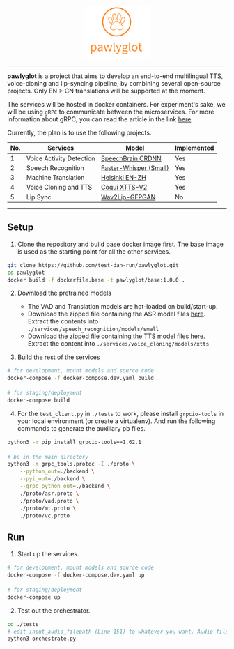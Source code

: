 <p align="center">
    <img src="assets/pawlyglot.png" width="150">
</p>

---

**pawlyglot** is a project that aims to develop an end-to-end multilingual TTS, voice-cloning and lip-syncing pipeline, by combining several open-source projects.
Only EN > CN translations will be supported at the moment.

The services will be hosted in docker containers. For experiment's sake, we will be using `gRPC` to communicate between the microservices. For more information about gRPC, you can read the article in the link [here](https://blog.dreamfactory.com/grpc-vs-rest-how-does-grpc-compare-with-traditional-rest-apis/).

Currently, the plan is to use the following projects. 

| No. | Services | Model | Implemented |
| - | - | - | - |
| 1 | Voice Activity Detection | [SpeechBrain CRDNN](https://huggingface.co/speechbrain/vad-crdnn-libriparty) | Yes |
| 2 | Speech Recognition | [Faster-Whisper (Small)](https://github.com/SYSTRAN/faster-whisper) | Yes |
| 3 | Machine Translation | [Helsinki EN-ZH](https://huggingface.co/Helsinki-NLP/opus-mt-en-zh) | Yes | 
| 4 | Voice Cloning and TTS | [Coqui XTTS-V2](https://huggingface.co/coqui/XTTS-v2) | Yes |
| 5 | Lip Sync | [Wav2Lip-GFPGAN](https://github.com/ajay-sainy/Wav2Lip-GFPGAN) | No |

---

## Setup

1. Clone the repository and build base docker image first. The base image is used as the starting point for all the other services.
```sh
git clone https://github.com/test-dan-run/pawlyglot.git
cd pawlyglot
docker build -f dockerfile.base -t pawlyglot/base:1.0.0 .
```

2. Download the pretrained models
    - The VAD and Translation models are hot-loaded on build/start-up.
    - Download the zipped file containing the ASR model files [here](https://drive.google.com/file/d/1Y4WkFfLaOoFZ4G78xhWatnMzyyQy5g0J/view?usp=sharing). Extract the contents into `./services/speech_recognition/models/small`
    - Download the zipped file containing the TTS model files [here](https://drive.google.com/file/d/1lLaFCnE3KY8RBIucWaj66h3YPrtMSdig/view?usp=sharing). Extract the content into `./services/voice_cloning/models/xtts`

3. Build the rest of the services

```sh
# for development, mount models and source code
docker-compose -f docker-compose.dev.yaml build

# for staging/deployment
docker-compose build
```

4. For the `test_client.py` in `./tests` to work, please install `grpcio-tools` in your local environment (or create a virtualenv). And run the following commands to generate the auxillary pb files.
```sh
python3 -m pip install grpcio-tools==1.62.1

# be in the main directory
python3 -m grpc_tools.protoc -I ./proto \
    --python_out=./backend \
    --pyi_out=./backend \
    --grpc_python_out=./backend \
    ./proto/asr.proto \
    ./proto/vad.proto \
    ./proto/mt.proto \
    ./proto/vc.proto
```

## Run
1. Start up the services.
```sh
# for development, mount models and source code
docker-compose -f docker-compose.dev.yaml up

# for staging/deployment
docker-compose up
```

2. Test out the orchestrator.

```sh
cd ./tests
# edit input_audio_filepath (Line 151) to whatever you want. Audio file is assumed to be sampled at 16KHz.
python3 orchestrate.py
```